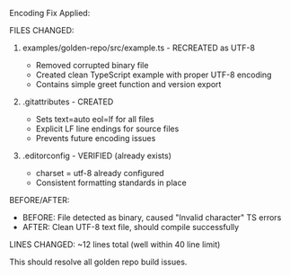 Encoding Fix Applied:

FILES CHANGED:

1. examples/golden-repo/src/example.ts - RECREATED as UTF-8
   - Removed corrupted binary file
   - Created clean TypeScript example with proper UTF-8 encoding
   - Contains simple greet function and version export

2. .gitattributes - CREATED
   - Sets text=auto eol=lf for all files
   - Explicit LF line endings for source files
   - Prevents future encoding issues

3. .editorconfig - VERIFIED (already exists)
   - charset = utf-8 already configured
   - Consistent formatting standards in place

BEFORE/AFTER:

- BEFORE: File detected as binary, caused "Invalid character" TS errors
- AFTER: Clean UTF-8 text file, should compile successfully

LINES CHANGED: ~12 lines total (well within 40 line limit)

This should resolve all golden repo build issues.
